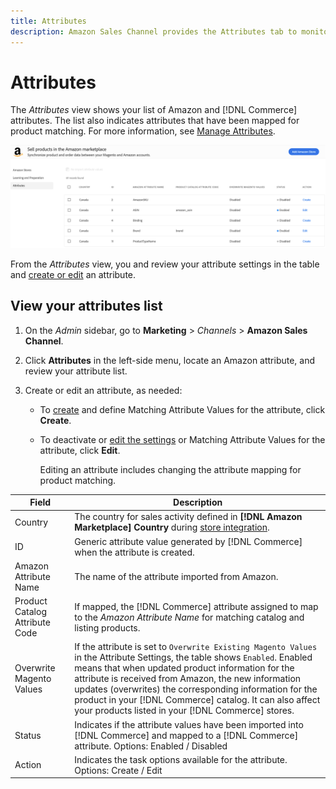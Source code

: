 ```yaml
---
title: Attributes
description: Amazon Sales Channel provides the Attributes tab to monitor the list of Amazon and Commerce attributes and how they are mapped for product matching.
---
```


# Attributes

The _Attributes_ view shows your list of Amazon and [!DNL Commerce] attributes. The list also indicates attributes that have been mapped for product matching. For more information, see [Manage Attributes](./managing-attributes.md).

![Attributes view](assets/amazon-attributes-view.png)

From the _Attributes_ view, you and review your attribute settings in the table and [create or edit](./creating-attributes.md) an attribute.

## View your attributes list

1. On the _Admin_ sidebar, go to **Marketing** > _Channels_ > **Amazon Sales Channel**.

1. Click **Attributes** in the left-side menu, locate an Amazon attribute, and review your attribute list.

1. Create or edit an attribute, as needed:

   - To [create](./creating-attributes.md#create-an-attribute) and define Matching Attribute Values for the attribute, click **Create**.

   - To deactivate or [edit the settings](./creating-attributes.md#edit-an-attribute) or Matching Attribute Values for the attribute, click **Edit**.

      Editing an attribute includes changing the attribute mapping for product matching.

|Field|Description|
|--- |--- |
|Country|The country for sales activity defined in  **[!DNL Amazon Marketplace] Country** during [store integration](./store-integration.md).|
|ID|Generic attribute value generated by [!DNL Commerce] when the attribute is created.|
|Amazon Attribute Name|The name of the attribute imported from Amazon.|
|Product Catalog Attribute Code|If mapped, the [!DNL Commerce] attribute assigned to map to the _Amazon Attribute Name_ for matching catalog and listing products.|
|Overwrite Magento Values|If the attribute is set to `Overwrite Existing Magento Values` in the Attribute Settings, the table shows `Enabled`. Enabled means that when updated product information for the attribute is received from Amazon, the new information updates (overwrites) the corresponding information for the product in your [!DNL Commerce] catalog. It can also affect your products listed in your [!DNL Commerce] stores.|
|Status|Indicates if the attribute values have been imported into [!DNL Commerce] and mapped to a [!DNL Commerce] attribute. Options: Enabled / Disabled|
|Action|Indicates the task options available for the attribute. Options: Create / Edit|
